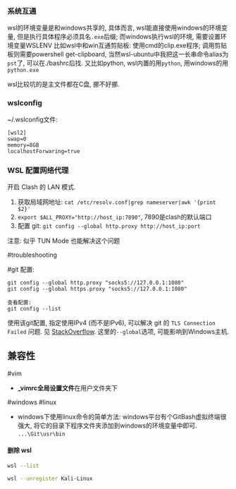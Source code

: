 ### 系统互通
wsl的环境变量是和windows共享的, 具体而言, wsl能直接使用windows的环境变量, 但是执行具体程序必须具名`.exe`后缀; 而windows执行wsl的环境, 需要设置环境变量WSLENV
比如wsl中和win互通剪贴板: 使用cmd的clip.exe程序; 调用剪贴板则需要powershell get-clipboard, 当然wsl-ubuntu中我把这一长串命令alias为`pst`了, 可以在./bashrc后找.
又比如python, wsl内置的用`python`, 用windows的用`python.exe`

wsl比较坑的是主文件都在C盘, 挪不好挪.

### wslconfig

~/.wslconfig文件:

```
[wsl2]
swap=0
memory=8GB
localhostForwaring=true
```

### WSL 配置网络代理

开启 Clash 的 LAN 模式.
1. 获取局域网地址: `cat /etc/resolv.conf|grep nameserver|awk '{print $2}'`
2. `export $ALL_PROXY="http://host_ip:7890"`, 7890是clash的默认端口
3. 配置 git: `git config --global http.proxy http://host_ip:port`

注意: 似乎 TUN Mode 也能解决这个问题

#troubleshooting 

#git 配置:
```
git config --global http.proxy "socks5://127.0.0.1:1080"
git config --global https.proxy "socks5://127.0.0.1:1080"

查看配置:
git config --list
```

使用该git配置, 指定使用IPv4 (而不是IPv6), 可以解决 git 的 `TLS Connection Failed` 问题. 见 [StackOverflow](https://stackoverflow.com/questions/51635536/the-tls-connection-was-non-properly-terminated). 这里的`--global`选项, 可能影响到Windows主机.

## 兼容性

#vim
- **_vimrc全局设置文件**在用户文件夹下

#windows #linux
- windows下使用linux命令的简单方法: windows平台有个GitBash虚拟终端很强大, 将它的目录下程序文件夹添加到windows的环境变量中即可. `...\Git\usr\bin`

#### 删除 wsl

```bash
wsl --list

wsl --unregister Kali-Linux
```